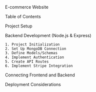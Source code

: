 E-commerce Website

Table of Contents

Project Setup

Backend Development (Node.js & Express)

    1. Project Initialization
    2. Set Up MongoDB Connection
    3. Define Models/Schemas
    4. Implement Authentication
    5. Create API Routes
    6. Implement Stripe Integration

Connecting Frontend and Backend

Deployment Considerations